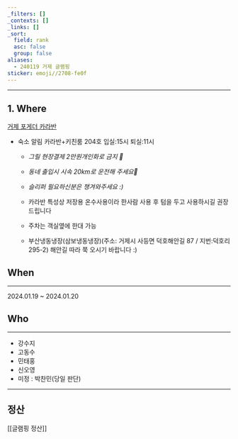 ```yaml
---
_filters: []
_contexts: []
_links: []
_sort:
  field: rank
  asc: false
  group: false
aliases:
  - 240119 거제 글램핑
sticker: emoji//2708-fe0f
---
```


---

## 1. Where

[거제 포게더 카라반](https://www.google.com/maps/place/%ED%8F%AC%EA%B2%8C%EB%8D%94%EC%B9%B4%EB%9D%BC%EB%B0%98/data=!4m9!3m8!1s0x356ec7578959528d:0xab47a335e4d21db4!5m2!4m1!1i2!8m2!3d34.8731341!4d128.472767!16s%2Fg%2F11q947kmd7?entry=ttu)

- 숙소 알림
카라반+키친룸 204호
입실:15시 퇴실:11시
    - *그릴 현장결제 2만원개인화로 금지 🚫*
    - *동네 출입시 시속 20km로 운전해 주세요🌟*
    - *슬리퍼 필요하신분은 챙겨와주세요 :)*
    - 카라반 특성상 저장용 온수사용이라 한사람 사용 후 텀을 두고 사용하시길 권장드립니다
    - 주차는 객실옆에 한대 가능
    
    - 부산냉동냉장(삼보냉동냉장)(주소: 거제시 사등면 덕호해안길 87 / 지번:덕호리 295-2)
    해안길 따라 쭉 오시기 바랍니다 :)

## When

---

2024.01.19 ~ 2024.01.20

## Who

---

- 강수지
- 고동수
- 민태홍
- 신오영
- 미정 : 박찬민(당일 판단)

---

## 정산



[[글램핑 정산]]